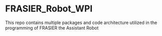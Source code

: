 # FRASIER_Robot_WPI
This repo contains multiple packages and code architecture utilized in the programming of FRASIER the Assistant Robot 
